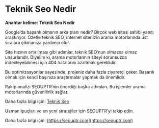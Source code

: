 # Teknik Seo Nedir

**Anahtar kelime: Teknik Seo Nedir**

Google’da başarılı olmanın arka planı nedir? Birçok web sitesi sahibi yanıtı araştırıyor. Özetle teknik SEO, internet sitenizin arama motorlarında üst sıralara çıkmanıza yardımcı olur.

Site hızının artırılması gibi adımlar, teknik SEO’nun olmazsa olmaz unsurlarıdır. Diyelim ki, arama motorlarının siteyi sorunsuzca indexleyebilmesi için 404 hatalarını azaltmak gereklidir.

Bu optimizasyonlar sayesinde, projeniz daha fazla ziyaretçi çeker. Başarılı olmak için kendi başınıza araştırmalar yapmak da önemlidir.

Rakip analizi SEOUPTR’nin önerdiği başka adımları. Bu işlemler arama motorlarında güvenilirlik sağlar.

Daha fazla bilgi için: [Teknik Seo](https://seouptr.com)

Uzman ipuçları ve en yeni stratejiler için SEOUPTR’yi takip edin.

Daha fazla bilgi için: [https://seouptr.com](https://seouptr.com)